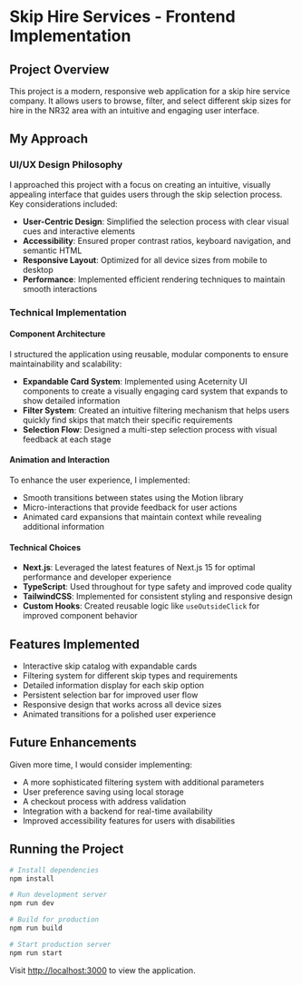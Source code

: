 # Skip Hire Services - Frontend Implementation

## Project Overview

This project is a modern, responsive web application for a skip hire service company. It allows users to browse, filter, and select different skip sizes for hire in the NR32 area with an intuitive and engaging user interface.

## My Approach

### UI/UX Design Philosophy

I approached this project with a focus on creating an intuitive, visually appealing interface that guides users through the skip selection process. Key considerations included:

- **User-Centric Design**: Simplified the selection process with clear visual cues and interactive elements
- **Accessibility**: Ensured proper contrast ratios, keyboard navigation, and semantic HTML
- **Responsive Layout**: Optimized for all device sizes from mobile to desktop
- **Performance**: Implemented efficient rendering techniques to maintain smooth interactions

### Technical Implementation

#### Component Architecture

I structured the application using reusable, modular components to ensure maintainability and scalability:

- **Expandable Card System**: Implemented using Aceternity UI components to create a visually engaging card system that expands to show detailed information
- **Filter System**: Created an intuitive filtering mechanism that helps users quickly find skips that match their specific requirements
- **Selection Flow**: Designed a multi-step selection process with visual feedback at each stage

#### Animation and Interaction

To enhance the user experience, I implemented:

- Smooth transitions between states using the Motion library
- Micro-interactions that provide feedback for user actions
- Animated card expansions that maintain context while revealing additional information

#### Technical Choices

- **Next.js**: Leveraged the latest features of Next.js 15 for optimal performance and developer experience
- **TypeScript**: Used throughout for type safety and improved code quality
- **TailwindCSS**: Implemented for consistent styling and responsive design
- **Custom Hooks**: Created reusable logic like `useOutsideClick` for improved component behavior

## Features Implemented

- Interactive skip catalog with expandable cards
- Filtering system for different skip types and requirements
- Detailed information display for each skip option
- Persistent selection bar for improved user flow
- Responsive design that works across all device sizes
- Animated transitions for a polished user experience

## Future Enhancements

Given more time, I would consider implementing:

- A more sophisticated filtering system with additional parameters
- User preference saving using local storage
- A checkout process with address validation
- Integration with a backend for real-time availability
- Improved accessibility features for users with disabilities

## Running the Project

```bash
# Install dependencies
npm install

# Run development server
npm run dev

# Build for production
npm run build

# Start production server
npm run start
```

Visit [http://localhost:3000](http://localhost:3000) to view the application.